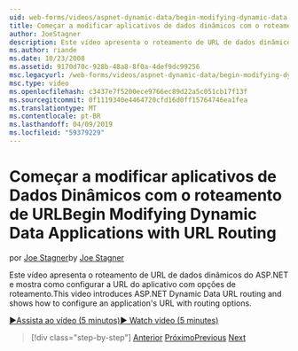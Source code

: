 ```yaml
---
uid: web-forms/videos/aspnet-dynamic-data/begin-modifying-dynamic-data-applications-with-url-routing
title: Começar a modificar aplicativos de dados dinâmicos com o roteamento de URL | Microsoft Docs
author: JoeStagner
description: Este vídeo apresenta o roteamento de URL de dados dinâmicos do ASP.NET e mostra como configurar a URL do aplicativo com opções de roteamento.
ms.author: riande
ms.date: 10/23/2008
ms.assetid: 9170d70c-928b-48a8-8f0a-4def9dc99256
msc.legacyurl: /web-forms/videos/aspnet-dynamic-data/begin-modifying-dynamic-data-applications-with-url-routing
msc.type: video
ms.openlocfilehash: c3437e7f5200ece9766ec89d22a5c051cb17f13f
ms.sourcegitcommit: 0f1119340e4464720cfd16d0ff15764746ea1fea
ms.translationtype: MT
ms.contentlocale: pt-BR
ms.lasthandoff: 04/09/2019
ms.locfileid: "59379229"
---
```

# <a name="begin-modifying-dynamic-data-applications-with-url-routing"></a><span data-ttu-id="7e301-103">Começar a modificar aplicativos de Dados Dinâmicos com o roteamento de URL</span><span class="sxs-lookup"><span data-stu-id="7e301-103">Begin Modifying Dynamic Data Applications with URL Routing</span></span>

<span data-ttu-id="7e301-104">por [Joe Stagner](https://github.com/JoeStagner)</span><span class="sxs-lookup"><span data-stu-id="7e301-104">by [Joe Stagner](https://github.com/JoeStagner)</span></span>

<span data-ttu-id="7e301-105">Este vídeo apresenta o roteamento de URL de dados dinâmicos do ASP.NET e mostra como configurar a URL do aplicativo com opções de roteamento.</span><span class="sxs-lookup"><span data-stu-id="7e301-105">This video introduces ASP.NET Dynamic Data URL routing and shows how to configure an application's URL with routing options.</span></span>

[<span data-ttu-id="7e301-106">&#9654;Assista ao vídeo (5 minutos)</span><span class="sxs-lookup"><span data-stu-id="7e301-106">&#9654; Watch video (5 minutes)</span></span>](https://channel9.msdn.com/Blogs/ASP-NET-Site-Videos/begin-modifying-dynamic-data-applications-with-url-routing)

> [!div class="step-by-step"]
> <span data-ttu-id="7e301-107">[Anterior](begin-editing-the-templates-in-aspnet-dynamic-data-applications.md)
> [Próximo](enable-in-line-editing-in-aspnet-dynamic-data-applications.md)</span><span class="sxs-lookup"><span data-stu-id="7e301-107">[Previous](begin-editing-the-templates-in-aspnet-dynamic-data-applications.md)
[Next](enable-in-line-editing-in-aspnet-dynamic-data-applications.md)</span></span>
